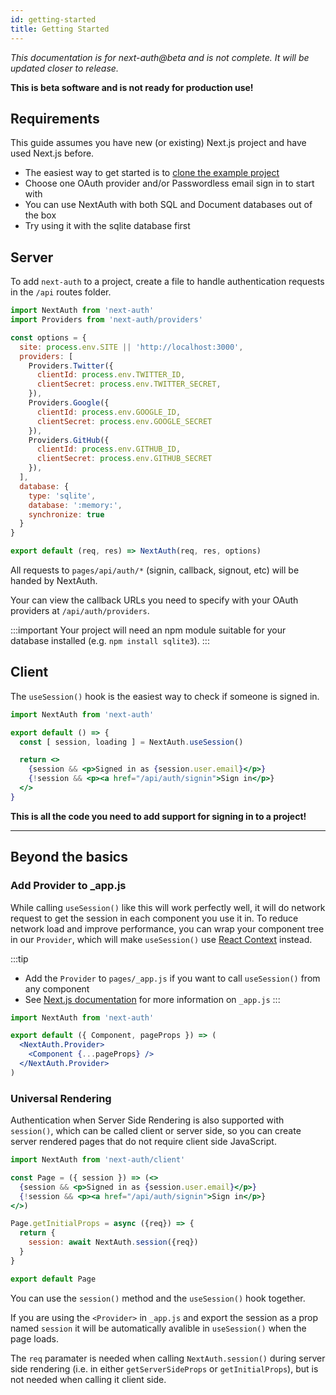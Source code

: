 ```yaml
---
id: getting-started
title: Getting Started
---
```


*This documentation is for next-auth@beta and is not complete. It will be updated closer to release.*

**This is beta software and is not ready for production use!**

## Requirements  

This guide assumes you have new (or existing) Next.js project and have used Next.js before.

* The easiest way to get started is to [clone the example project](https://github.com/iaincollins/next-auth-example)
* Choose one OAuth provider and/or Passwordless email sign in to start with
* You can use NextAuth with both SQL and Document databases out of the box
* Try using it with the sqlite database first

## Server

To add `next-auth` to a project, create a file to handle authentication requests in the `/api` routes folder.

```javascript title="/page/api/auth/[...slug].js"
import NextAuth from 'next-auth'
import Providers from 'next-auth/providers'

const options = {
  site: process.env.SITE || 'http://localhost:3000',
  providers: [
    Providers.Twitter({
      clientId: process.env.TWITTER_ID,
      clientSecret: process.env.TWITTER_SECRET,
    }),
    Providers.Google({
      clientId: process.env.GOOGLE_ID,
      clientSecret: process.env.GOOGLE_SECRET
    }),
    Providers.GitHub({
      clientId: process.env.GITHUB_ID,
      clientSecret: process.env.GITHUB_SECRET
    }),
  ],
  database: {
    type: 'sqlite',
    database: ':memory:',
    synchronize: true
  }
}

export default (req, res) => NextAuth(req, res, options)
```

All requests to `pages/api/auth/*` (signin, callback, signout, etc) will be handed by NextAuth.

Your can view the callback URLs you need to specify with your OAuth providers at `/api/auth/providers`.

:::important
Your project will need an npm module suitable for your database installed (e.g. `npm install sqlite3`).
:::

## Client 

The `useSession()` hook is the easiest way to check if someone is signed in.

```jsx {5} title="/page/index.js"
import NextAuth from 'next-auth'

export default () => {
  const [ session, loading ] = NextAuth.useSession()

  return <>
    {session && <p>Signed in as {session.user.email}</p>}
    {!session && <p><a href="/api/auth/signin">Sign in</p>}
  </>
}
```

**This is all the code you need to add support for signing in to a project!**

---

## Beyond the basics

### Add Provider to _app.js

While calling `useSession()` like this will work perfectly well, it will do network request to get the session in each component you use it in. To reduce network load and improve performance, you can wrap your component tree in our `Provider`, which will make `useSession()` use [React Context](https://reactjs.org/docs/context.html) instead.

:::tip
* Add the `Provider` to `pages/_app.js` if you want to call `useSession()` from any component
* See [Next.js documentation](https://nextjs.org/docs/advanced-features/custom-app) for more information on `_app.js`
:::

```jsx {5,7} title="/pages/_app.js"
import NextAuth from 'next-auth'

export default ({ Component, pageProps }) => (
  <NextAuth.Provider>
    <Component {...pageProps} />
  </NextAuth.Provider>
)
```

### Universal Rendering

Authentication when Server Side Rendering is also supported with `session()`, which can be called client or server side, so you can create server rendered pages that do not require client side JavaScript.

```jsx {3,10} title="/pages/index.js"
import NextAuth from 'next-auth/client'

const Page = ({ session }) => (<>
  {session && <p>Signed in as {session.user.email}</p>}
  {!session && <p><a href="/api/auth/signin">Sign in</p>}
</>)

Page.getInitialProps = async ({req}) => {
  return {
    session: await NextAuth.session({req})
  }
}

export default Page
```

You can use the `session()` method and the `useSession()` hook together. 

If you are using the `<Provider>` in `_app.js` and export the session as a prop named `session` it will be automatically avalible in `useSession()` when the page loads.

The `req` paramater is needed when calling `NextAuth.session()` during server side rendering (i.e. in either `getServerSideProps` or `getInitialProps`), but is not needed when calling it client side.

